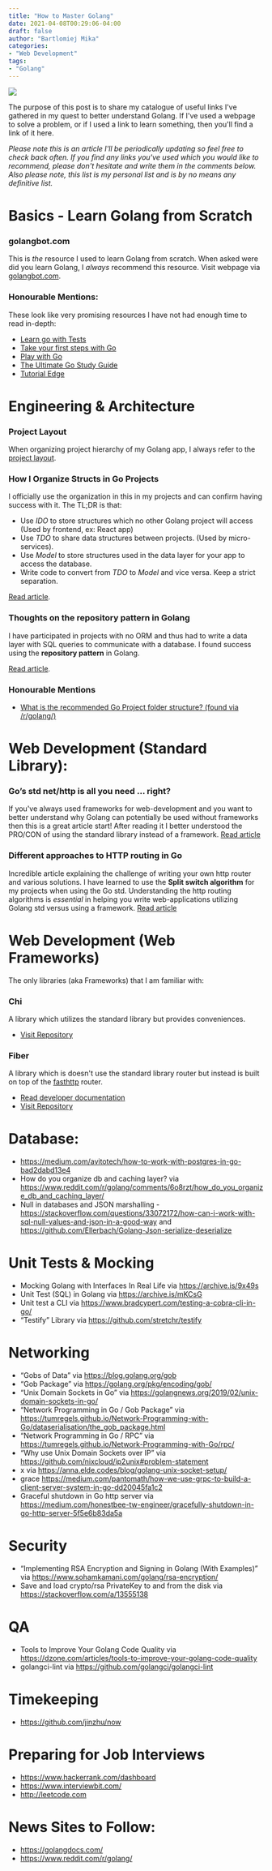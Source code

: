 ```yaml
---
title: "How to Master Golang"
date: 2021-04-08T00:29:06-04:00
draft: false
author: "Bartlomiej Mika"
categories:
- "Web Development"
tags:
- "Golang"
---
```


![](/img/2021/common/go-banner.png)

The purpose of this post is to share my catalogue of useful links I've gathered in my quest to better understand Golang. If I've used a webpage to solve a problem, or if I used a link to learn something, then you'll find a link of it here.

<!--more-->

*Please note this is an article I'll be periodically updating so feel free to check back often. If you find any links you've used which you would like to recommend, please don't hesitate and write them in the comments below. Also please note, this list is my personal list and is by no means any definitive list.*

# Basics - Learn Golang from Scratch
### golangbot.com
This is *the* resource I used to learn Golang from scratch. When asked were did you learn Golang, I *always* recommend this resource. Visit webpage via [golangbot.com](https://golangbot.com/learn-golang-series/).

### Honourable Mentions:
These look like very promising resources I have not had enough time to read in-depth:
- [Learn go with Tests](https://quii.gitbook.io/learn-go-with-tests/)
- [Take your first steps with Go](https://docs.microsoft.com/en-us/learn/paths/go-first-steps/)
- [Play with Go](https://play-with-go.dev/)
- [The Ultimate Go Study Guide](https://github.com/hoanhan101/ultimate-go)
- [Tutorial Edge](https://tutorialedge.net)

# Engineering & Architecture
### Project Layout
When organizing project hierarchy of my Golang app, I always refer to the [project layout](https://github.com/golang-standards/project-layout).

### How I Organize Structs in Go Projects
I officially use the organization in this in my projects and can confirm having success with it. The TL;DR is that:
* Use *IDO* to store structures which no other Golang project will access (Used by frontend, ex: React app)
* Use *TDO* to share data structures between projects. (Used by micro-services).
* Use *Model* to store structures used in the data layer for your app to access the database.
* Write code to convert from *TDO* to *Model* and vice versa. Keep a strict separation.

[Read article](https://www.dudley.codes/posts/2021.02.23-golang-struct-organization/).

### Thoughts on the repository pattern in Golang
I have participated in projects with no ORM and thus had to write a data layer with SQL queries to communicate with a database. I found success using the **repository pattern** in Golang.

[Read article](https://adodd.net/post/go-ddd-repository-pattern/).

### Honourable Mentions

* [What is the recommended Go Project folder structure? (found via /r/golang/)](https://www.reddit.com/r/golang/comments/8g26il/what_is_the_recommended_go_project_folder/)

# Web Development (Standard Library):

### Go’s std net/http is all you need … right?
If you've always used frameworks for web-development and you want to better understand why Golang can potentially be used without frameworks then this is a great article start! After reading it I better understood the PRO/CON of using the standard library instead of a framework.
[Read article](https://medium.com/@joeybloggs/gos-std-net-http-is-all-you-need-right-1c5555a9f2f6)

### Different approaches to HTTP routing in Go
Incredible article explaining the challenge of writing your own http router and various solutions. I have learned to use the **Split switch algorithm** for my projects when using the Go std. Understanding the http routing algorithms is *essential* in helping you write web-applications utilizing Golang std versus using a framework.
[Read article](https://benhoyt.com/writings/go-routing/)

# Web Development (Web Frameworks)
The only libraries (aka Frameworks) that I am familiar with:

### Chi
A library which utilizes the standard library but provides conveniences.

- [Visit Repository](https://github.com/go-chi/chi)

### Fiber
A library which is doesn't use the standard library router but instead is built on top of the [fasthttp](https://github.com/valyala/fasthttp) router.

- [Read developer documentation](https://docs.gofiber.io/)
- [Visit Repository](https://github.com/gofiber/fiber)

# Database:
- https://medium.com/avitotech/how-to-work-with-postgres-in-go-bad2dabd13e4
- How do you organize db and caching layer? via https://www.reddit.com/r/golang/comments/6o8rzt/how_do_you_organize_db_and_caching_layer/
- Null in databases and JSON marshalling - https://stackoverflow.com/questions/33072172/how-can-i-work-with-sql-null-values-and-json-in-a-good-way and https://github.com/Ellerbach/Golang-Json-serialize-deserialize

# Unit Tests & Mocking
- Mocking Golang with Interfaces In Real Life via https://archive.is/9x49s
- Unit Test (SQL) in Golang via https://archive.is/mKCsG
- Unit test a CLI via https://www.bradcypert.com/testing-a-cobra-cli-in-go/
- “Testify” Library via https://github.com/stretchr/testify

# Networking
- “Gobs of Data” via https://blog.golang.org/gob
- “Gob Package” via https://golang.org/pkg/encoding/gob/
- “Unix Domain Sockets in Go” via https://golangnews.org/2019/02/unix-domain-sockets-in-go/
- “Network Programming in Go / Gob Package” via https://tumregels.github.io/Network-Programming-with-Go/dataserialisation/the_gob_package.html
- “Network Programming in Go / RPC” via https://tumregels.github.io/Network-Programming-with-Go/rpc/
- “Why use Unix Domain Sockets over IP” via https://github.com/nixcloud/ip2unix#problem-statement
- x via https://anna.elde.codes/blog/golang-unix-socket-setup/
- grace https://medium.com/pantomath/how-we-use-grpc-to-build-a-client-server-system-in-go-dd20045fa1c2
- Graceful shutdown in Go http server via https://medium.com/honestbee-tw-engineer/gracefully-shutdown-in-go-http-server-5f5e6b83da5a

# Security
- “Implementing RSA Encryption and Signing in Golang (With Examples)” via https://www.sohamkamani.com/golang/rsa-encryption/
- Save and load crypto/rsa PrivateKey to and from the disk via https://stackoverflow.com/a/13555138

# QA
- Tools to Improve Your Golang Code Quality via https://dzone.com/articles/tools-to-improve-your-golang-code-quality
- golangci-lint via https://github.com/golangci/golangci-lint

# Timekeeping
- https://github.com/jinzhu/now

# Preparing for Job Interviews
* https://www.hackerrank.com/dashboard
* https://www.interviewbit.com/
* http://leetcode.com


# News Sites to Follow:
* https://golangdocs.com/
* https://www.reddit.com/r/golang/
